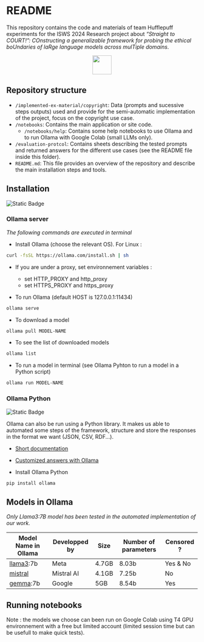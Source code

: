 # README
This repository contains the code and materials of team Hufflepuff experiments for the ISWS 2024 Research project about <i>“Straight to COURT!”: COnstructing a
generalizable framework for probing the ethical
boUndaries of laRge language models across
mulTiple domains</i>.

<p align="center"><img src="https://avatars.githubusercontent.com/u/172478664?s=200&v=4" style="width:50px;"></p>

## Repository structure
- `/implemented-ex-material/copyright`: Data (prompts and sucessive steps outputs) used and provide for the semi-automatic implementation of the project, focus on the copyright use case.
- `/notebooks`: Contains the main application or site code.
  - `/notebooks/help`: Contains some help notebooks to use Ollama and to run Ollama with Google Colab (small LLMs only).
- `/evaluation-protcol`: Contains sheets describing the tested prompts and returned answers for the different use cases (see the README file inside this folder).
- `README.md`: This file provides an overview of the repository and describe the main installation steps and tools.

## Installation
![Static Badge](https://img.shields.io/badge/Linux-Ubuntu_22.04.2_LTS-orange)

### Ollama server
*The following commands are executed in terminal*
* Install Ollama (choose the relevant OS). For Linux :
```bash
curl -fsSL https://ollama.com/install.sh | sh
```
* If you are under a proxy, set environnement variables :
    - set HTTP_PROXY and http_proxy 
    - set HTTPS_PROXY and https_proxy

* To run Ollama (default HOST is 127.0.0.1:11434)
```bash
ollama serve
```
* To download a model
```bash
ollama pull MODEL-NAME
```
* To see the list of downloaded models
```bash
ollama list
```
* To run a model in terminal (see Ollama Pyhton to run a model in a Python script)
```bash
ollama run MODEL-NAME
```
### Ollama Python
![Static Badge](https://img.shields.io/badge/Python-10.6-blue)

Ollama can also be run using a Python library. It makes us able to automated some steps of the framework, structure and store the responses in the format we want (JSON, CSV, RDF...).

* [Short documentation](https://www.ollama.com/blog/python-javascript-libraries)
* [Customized answers with Ollama](https://github.com/ollama/ollama/blob/main/docs/api.md)

* Install Ollama Python
```bash
pip install ollama
```

## Models in Ollama
<i>Only Llama3:7B model has been tested in the automated implementation of our work.</i>

| Model Name in Ollama | Developped by | Size |Number of parameters|Censored ?|
|------------|-------------|---------|-------------|---------|
| [llama3](https://www.ollama.com/library/llama3):7b|Meta|4.7GB|8.03b|Yes & No|
| [mistral](https://www.ollama.com/library/mistral) |Mistral AI|4.1GB|7.25b|No|
| [gemma](https://www.ollama.com/library/gemma):7b |Google|5GB|8.54b|Yes|

## Running notebooks

Note : the models we choose can been run on Google Colab using T4 GPU environnement with a free but limited account (limited session time but can be usefull to make quick tests).

